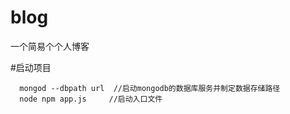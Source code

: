 # blog
一个简易个个人博客

#启动项目
```
  mongod --dbpath url  //启动mongodb的数据库服务并制定数据存储路径
  node npm app.js     //启动入口文件
